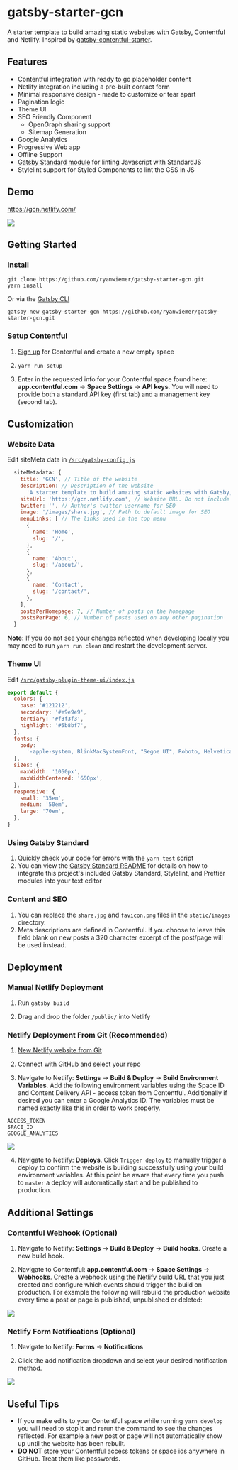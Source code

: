 # gatsby-starter-gcn

A starter template to build amazing static websites with Gatsby, Contentful and Netlify. Inspired by [gatsby-contentful-starter](https://github.com/contentful-userland/gatsby-contentful-starter).

## Features

- Contentful integration with ready to go placeholder content
- Netlify integration including a pre-built contact form
- Minimal responsive design - made to customize or tear apart
- Pagination logic
- Theme UI
- SEO Friendly Component
  - OpenGraph sharing support
  - Sitemap Generation
- Google Analytics
- Progressive Web app
- Offline Support
- [Gatsby Standard module](https://www.npmjs.com/package/eslint-config-gatsby-standard) for linting Javascript with StandardJS
- Stylelint support for Styled Components to lint the CSS in JS

## Demo

https://gcn.netlify.com/

![](screenshots/demo.jpg)

## Getting Started

### Install

```
git clone https://github.com/ryanwiemer/gatsby-starter-gcn.git
yarn insall
```

Or via the [Gatsby CLI](https://www.npmjs.com/package/gatsby-cli)

```
gatsby new gatsby-starter-gcn https://github.com/ryanwiemer/gatsby-starter-gcn.git
```

### Setup Contentful

1.  [Sign up](https://www.contentful.com/sign-up/) for Contentful and create a new empty space

2.  `yarn run setup`

3.  Enter in the requested info for your Contentful space found here: **app.contentful.com** → **Space Settings** → **API keys**. You will need to provide both a standard API key (first tab) and a management key (second tab).

## Customization

### Website Data

Edit siteMeta data in [`/src/gatsby-config.js`](https://github.com/ryanwiemer/gatsby-starter-gcn/blob/master/src/gatsby-config.js)

```js
  siteMetadata: {
    title: 'GCN', // Title of the website
    description: // Description of the website
      'A starter template to build amazing static websites with Gatsby, Contentful and Netlify',
    siteUrl: 'https://gcn.netlify.com', // Website URL. Do not include trailing slash
    twitter: '', // Author's twitter username for SEO
    image: '/images/share.jpg', // Path to default image for SEO
    menuLinks: [ // The links used in the top menu
      {
        name: 'Home',
        slug: '/',
      },
      {
        name: 'About',
        slug: '/about/',
      },
      {
        name: 'Contact',
        slug: '/contact/',
      },
    ],
    postsPerHomepage: 7, // Number of posts on the homepage
    postsPerPage: 6, // Number of posts used on any other pagination
  }
```

**Note:** If you do not see your changes reflected when developing locally you may need to run `yarn run clean` and restart the development server.

### Theme UI

Edit [`/src/gatsby-plugin-theme-ui/index.js`](https://github.com/ryanwiemer/gatsby-starter-gcn/blob/master/src/gatsby-plugin-them-ui/index.js)

```js
export default {
  colors: {
    base: '#121212',
    secondary: '#e9e9e9',
    tertiary: '#f3f3f3',
    highlight: '#5b8bf7',
  },
  fonts: {
    body:
      '-apple-system, BlinkMacSystemFont, "Segoe UI", Roboto, Helvetica, Arial, sans-serif',
  },
  sizes: {
    maxWidth: '1050px',
    maxWidthCentered: '650px',
  },
  responsive: {
    small: '35em',
    medium: '50em',
    large: '70em',
  },
}
```

### Using Gatsby Standard

1.  Quickly check your code for errors with the `yarn test` script
2.  You can view the [Gatsby Standard README](https://github.com/brandonkal/eslint-config-gatsby-standard) for details on how to integrate this project's included Gatsby Standard, Stylelint, and Prettier modules into your text editor

### Content and SEO

1.  You can replace the `share.jpg` and `favicon.png` files in the `static/images` directory.
2.  Meta descriptions are defined in Contentful. If you choose to leave this field blank on new posts a 320 character excerpt of the post/page will be used instead.

## Deployment

### Manual Netlify Deployment

1.  Run `gatsby build`

2.  Drag and drop the folder `/public/` into Netlify

### Netlify Deployment From Git (Recommended)

1.  [New Netlify website from Git](https://app.netlify.com/start)

2.  Connect with GitHub and select your repo

3.  Navigate to Netlify: **Settings** → **Build & Deploy** → **Build Environment Variables**. Add the following environment variables using the Space ID and Content Delivery API - access token from Contentful. Additionally if desired you can enter a Google Analytics ID. The variables must be named exactly like this in order to work properly.

```
ACCESS_TOKEN
SPACE_ID
GOOGLE_ANALYTICS
```

![](screenshots/netlify-build-environment-variables.jpg)

4.  Navigate to Netlify: **Deploys**. Click `Trigger deploy` to manually trigger a deploy to confirm the website is building successfully using your build environment variables. At this point be aware that every time you push to `master` a deploy will automatically start and be published to production.

## Additional Settings

### Contentful Webhook (Optional)

1.  Navigate to Netlify:
    **Settings** → **Build & Deploy** → **Build hooks**.
    Create a new build hook.

2.  Navigate to Contentful:
    **app.contentful.com** → **Space Settings** → **Webhooks**. Create a webhook using the Netlify build URL that you just created
    and configure which events should trigger the build on production. For example the following will rebuild the production website every time a post or page is published, unpublished or deleted:

![](screenshots/contentful-webhook-selected-events.jpg)

### Netlify Form Notifications (Optional)

1.  Navigate to Netlify:
    **Forms** → **Notifications**

2.  Click the add notification dropdown and select your desired notification method.

![](screenshots/netlify-form-notifcations.jpg)

## Useful Tips

- If you make edits to your Contentful space while running `yarn develop` you will need to stop it and rerun the command to see the changes reflected. For example a new post or page will not automatically show up until the website has been rebuilt.
- **DO NOT** store your Contentful access tokens or space ids anywhere in GitHub. Treat them like passwords.
